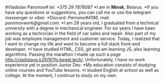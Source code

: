 #Vladislav Paromov#
_tel. +375 29 7876087_
*I am in **Minsk**, Belarus.
*If you have any questions or suggestions, you can call me or use the telegram messenger or viber.
*Discord: *Parrome#4198*, mail: _paromovwork@gmail.com_.
*I am 28 years old, I graduated from a technical university with a degree in mechanical engineer. For six years I have been working as a technician in the field of car sales and repair. Also part of my job was employee management and customer service. Today, I realized that I want to change my life and want to become a full stack front-end developer.
*I have studied HTML, CSS, git and am learning JS, also learning algorithms.
Passing the marathon I made up such a page http://vladislavp.k29787fo.beget.tech/.
Unfortunately, I have no work experience yet in position Junior Dev.
*My education consists of studying online courses and YouTube lessons.
\*I studied English at school as well as college. At the moment, I continue to study on my own.
